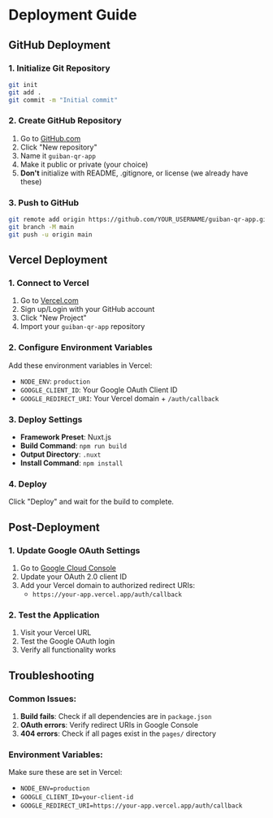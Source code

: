 # Deployment Guide

## GitHub Deployment

### 1. Initialize Git Repository
```bash
git init
git add .
git commit -m "Initial commit"
```

### 2. Create GitHub Repository
1. Go to [GitHub.com](https://github.com)
2. Click "New repository"
3. Name it `guiban-qr-app`
4. Make it public or private (your choice)
5. **Don't** initialize with README, .gitignore, or license (we already have these)

### 3. Push to GitHub
```bash
git remote add origin https://github.com/YOUR_USERNAME/guiban-qr-app.git
git branch -M main
git push -u origin main
```

## Vercel Deployment

### 1. Connect to Vercel
1. Go to [Vercel.com](https://vercel.com)
2. Sign up/Login with your GitHub account
3. Click "New Project"
4. Import your `guiban-qr-app` repository

### 2. Configure Environment Variables
Add these environment variables in Vercel:
- `NODE_ENV`: `production`
- `GOOGLE_CLIENT_ID`: Your Google OAuth Client ID
- `GOOGLE_REDIRECT_URI`: Your Vercel domain + `/auth/callback`

### 3. Deploy Settings
- **Framework Preset**: Nuxt.js
- **Build Command**: `npm run build`
- **Output Directory**: `.nuxt`
- **Install Command**: `npm install`

### 4. Deploy
Click "Deploy" and wait for the build to complete.

## Post-Deployment

### 1. Update Google OAuth Settings
1. Go to [Google Cloud Console](https://console.cloud.google.com)
2. Update your OAuth 2.0 client ID
3. Add your Vercel domain to authorized redirect URIs:
   - `https://your-app.vercel.app/auth/callback`

### 2. Test the Application
1. Visit your Vercel URL
2. Test the Google OAuth login
3. Verify all functionality works

## Troubleshooting

### Common Issues:
1. **Build fails**: Check if all dependencies are in `package.json`
2. **OAuth errors**: Verify redirect URIs in Google Console
3. **404 errors**: Check if all pages exist in the `pages/` directory

### Environment Variables:
Make sure these are set in Vercel:
- `NODE_ENV=production`
- `GOOGLE_CLIENT_ID=your-client-id`
- `GOOGLE_REDIRECT_URI=https://your-app.vercel.app/auth/callback` 